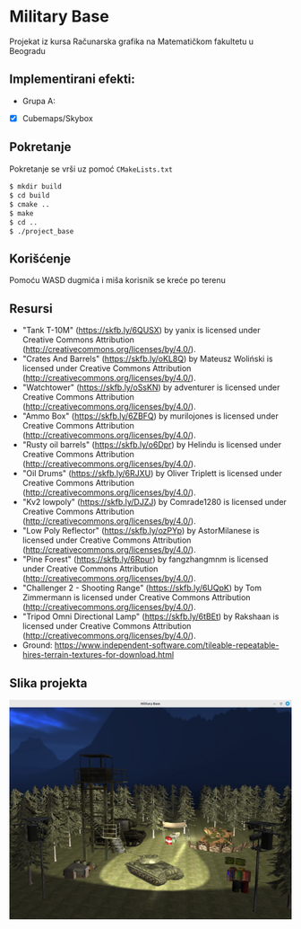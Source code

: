# Military Base
Projekat iz kursa Računarska grafika na Matematičkom fakultetu u Beogradu

## Implementirani efekti:
- Grupa A:
- [x] Cubemaps/Skybox

## Pokretanje

Pokretanje se vrši uz pomoć `CMakeLists.txt`
```shell
$ mkdir build
$ cd build
$ cmake ..
$ make
$ cd ..
$ ./project_base
```

## Korišćenje

Pomoću WASD dugmića i miša korisnik se kreće po terenu

## Resursi

- "Tank T-10M" (https://skfb.ly/6QUSX) by yanix is licensed under Creative Commons Attribution (http://creativecommons.org/licenses/by/4.0/).
- "Crates And Barrels" (https://skfb.ly/oKL8Q) by Mateusz Woliński is licensed under Creative Commons Attribution (http://creativecommons.org/licenses/by/4.0/).
- "Watchtower" (https://skfb.ly/oSsKN) by adventurer is licensed under Creative Commons Attribution (http://creativecommons.org/licenses/by/4.0/).
- "Ammo Box" (https://skfb.ly/6ZBFQ) by murilojones is licensed under Creative Commons Attribution (http://creativecommons.org/licenses/by/4.0/).
- "Rusty oil barrels" (https://skfb.ly/o6Dpr) by Helindu is licensed under Creative Commons Attribution (http://creativecommons.org/licenses/by/4.0/).
- "Oil Drums" (https://skfb.ly/6RJXU) by Oliver Triplett is licensed under Creative Commons Attribution (http://creativecommons.org/licenses/by/4.0/).
- "Kv2 lowpoly" (https://skfb.ly/DJZJ) by Comrade1280 is licensed under Creative Commons Attribution (http://creativecommons.org/licenses/by/4.0/).
- "Low Poly Reflector" (https://skfb.ly/ozPYp) by AstorMilanese is licensed under Creative Commons Attribution (http://creativecommons.org/licenses/by/4.0/).
- "Pine Forest" (https://skfb.ly/6Rpur) by fangzhangmnm is licensed under Creative Commons Attribution (http://creativecommons.org/licenses/by/4.0/).
- "Challenger 2 - Shooting Range" (https://skfb.ly/6UQpK) by Tom Zimmermann is licensed under Creative Commons Attribution (http://creativecommons.org/licenses/by/4.0/).
- "Tripod Omni Directional Lamp" (https://skfb.ly/6tBEt) by Rakshaan is licensed under Creative Commons Attribution (http://creativecommons.org/licenses/by/4.0/).
- Ground: https://www.independent-software.com/tileable-repeatable-hires-terrain-textures-for-download.html

## Slika projekta

![](./resources/screenshot.png)